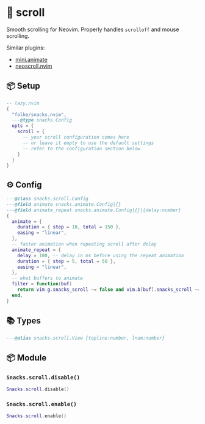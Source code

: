 # 🍿 scroll

Smooth scrolling for Neovim.
Properly handles `scrolloff` and mouse scrolling.

Similar plugins:

- [mini.animate](https://github.com/nvim-mini/mini.animate)
- [neoscroll.nvim](https://github.com/karb94/neoscroll.nvim)

<!-- docgen -->

## 📦 Setup

```lua
-- lazy.nvim
{
  "folke/snacks.nvim",
  ---@type snacks.Config
  opts = {
    scroll = {
      -- your scroll configuration comes here
      -- or leave it empty to use the default settings
      -- refer to the configuration section below
    }
  }
}
```

## ⚙️ Config

```lua
---@class snacks.scroll.Config
---@field animate snacks.animate.Config|{}
---@field animate_repeat snacks.animate.Config|{}|{delay:number}
{
  animate = {
    duration = { step = 10, total = 150 },
    easing = "linear",
  },
  -- faster animation when repeating scroll after delay
  animate_repeat = {
    delay = 100, -- delay in ms before using the repeat animation
    duration = { step = 5, total = 50 },
    easing = "linear",
  },
  -- what buffers to animate
  filter = function(buf)
    return vim.g.snacks_scroll ~= false and vim.b[buf].snacks_scroll ~= false and vim.bo[buf].buftype ~= "terminal"
  end,
}
```

## 📚 Types

```lua
---@alias snacks.scroll.View {topline:number, lnum:number}
```

## 📦 Module

### `Snacks.scroll.disable()`

```lua
Snacks.scroll.disable()
```

### `Snacks.scroll.enable()`

```lua
Snacks.scroll.enable()
```
